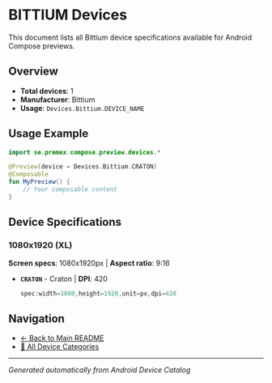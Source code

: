# BITTIUM Devices

This document lists all Bittium device specifications available for Android Compose previews.

## Overview

- **Total devices**: 1
- **Manufacturer**: Bittium
- **Usage**: `Devices.Bittium.DEVICE_NAME`

## Usage Example

```kotlin
import se.premex.compose.preview.devices.*

@Preview(device = Devices.Bittium.CRATON)
@Composable
fun MyPreview() {
    // Your composable content
}
```

## Device Specifications

### 1080x1920 (XL)

**Screen specs**: 1080x1920px | **Aspect ratio**: 9:16

- **`CRATON`** - Craton | **DPI**: 420
  ```kotlin
  spec:width=1080,height=1920,unit=px,dpi=420
  ```

## Navigation

- [← Back to Main README](../../README.md)
- [📱 All Device Categories](../README.md)

---
*Generated automatically from Android Device Catalog*
